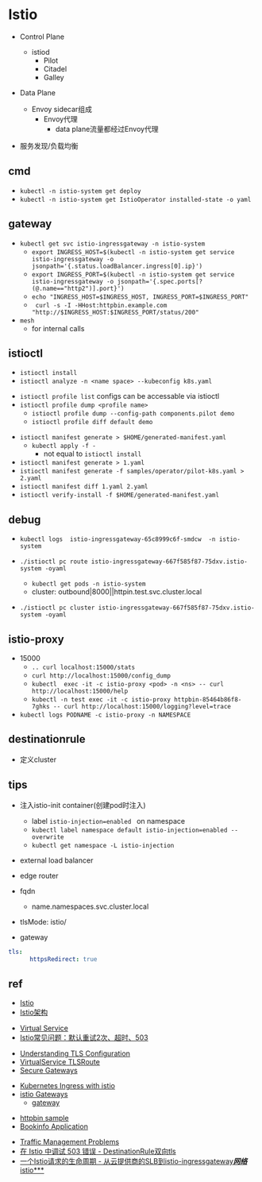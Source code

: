 # Istio

+ Control Plane
    + istiod
        + Pilot
        + Citadel
        + Galley
+ Data Plane
    + Envoy sidecar组成
        + Envoy代理
            + data plane流量都经过Envoy代理

+ 服务发现/负载均衡

## cmd
<!-- install -->
+ `kubectl -n istio-system get deploy`
+ `kubectl -n istio-system get IstioOperator installed-state -o yaml`

## gateway

+ `kubectl get svc istio-ingressgateway -n istio-system`
    + `export INGRESS_HOST=$(kubectl -n istio-system get service istio-ingressgateway -o jsonpath='{.status.loadBalancer.ingress[0].ip}')`
    + `export INGRESS_PORT=$(kubectl -n istio-system get service istio-ingressgateway -o jsonpath='{.spec.ports[?(@.name=="http2")].port}')`
    + `echo "INGRESS_HOST=$INGRESS_HOST, INGRESS_PORT=$INGRESS_PORT"`
    + ` curl -s -I -HHost:httpbin.example.com "http://$INGRESS_HOST:$INGRESS_PORT/status/200"`
+ `mesh`
    + for internal calls

## istioctl

+ `istioctl install`
+ `istioctl analyze -n <name space> --kubeconfig k8s.yaml`
<!-- profile -->
+ `istioctl profile list` configs can be accessable via istioctl
+ `istioctl profile dump <profile name>`
    + `istioctl profile dump --config-path components.pilot demo`
    + `istioctl profile diff default demo`
<!-- manifest -->
+ `istioctl manifest generate > $HOME/generated-manifest.yaml`
    + `kubectl apply -f -`
        + not equal to `istioctl install`
+ `istioctl manifest generate > 1.yaml`
+ `istioctl manifest generate -f samples/operator/pilot-k8s.yaml > 2.yaml`
+ `istioctl manifest diff 1.yaml 2.yaml`
+ `istioctl verify-install -f $HOME/generated-manifest.yaml`

## debug
+ `kubectl logs  istio-ingressgateway-65c8999c6f-smdcw  -n istio-system`

+ `./istioctl pc route istio-ingressgateway-667f585f87-75dxv.istio-system -oyaml`
    + `kubectl get pods -n istio-system`
    +  cluster: outbound|8000||httpin.test.svc.cluster.local

+ `./istioctl pc cluster istio-ingressgateway-667f585f87-75dxv.istio-system -oyaml`

## istio-proxy
+ 15000
    + `.. curl localhost:15000/stats`
    + `curl http://localhost:15000/config_dump`
    + `kubectl  exec -it -c istio-proxy <pod> -n <ns> -- curl http://localhost:15000/help`
    + `kubectl -n test exec -it -c istio-proxy httpbin-85464b86f8-7ghks -- curl http://localhost:15000/logging?level=trace`
+ `kubectl logs PODNAME -c istio-proxy -n NAMESPACE`


## destinationrule

+ 定义cluster



## tips

+ 注入istio-init container(创建pod时注入)
    + label `istio-injection=enabled ` on namespace
    + `kubectl label namespace default istio-injection=enabled --overwrite`
    + `kubectl get namespace -L istio-injection`

+  external load balancer

+ edge router


+ fqdn
    + name.namespaces.svc.cluster.local

+ tlsMode: istio/

+ gateway
```yaml
tls:
      httpsRedirect: true
```

## ref
+ [Istio](https://istio.io/latest/zh/docs/examples/microservices-istio/setup-kubernetes-cluster/)
+ [Istio架构](https://istio.io/latest/zh/docs/ops/deployment/architecture/)

<!-- documents -->
+ [Virtual Service](https://istio.io/latest/docs/reference/config/networking/virtual-service/)
+ [Istio常见问题：默认重试2次、超时、503](https://blog.csdn.net/a605692769/article/details/115639976?spm=1001.2101.3001.6650.2&utm_medium=distribute.pc_relevant.none-task-blog-2%7Edefault%7ECTRLIST%7Edefault-2-115639976-blog-124611136.pc_relevant_default&depth_1-utm_source=distribute.pc_relevant.none-task-blog-2%7Edefault%7ECTRLIST%7Edefault-2-115639976-blog-124611136.pc_relevant_default&utm_relevant_index=5)

<!-- tls -->
+ [Understanding TLS Configuration](https://istio.io/latest/docs/ops/configuration/traffic-management/tls-configuration/)
+ [VirtualService TLSRoute](https://istio.io/latest/docs/reference/config/networking/virtual-service/?ie=utf-8&hl=en&docs-search=tls#TLSRoute)
+ [Secure Gateways](https://istio.io/latest/docs/tasks/traffic-management/ingress/secure-ingress/)

<!-- ingress -->
+ [Kubernetes Ingress with istio](https://istio.io/latest/docs/tasks/traffic-management/ingress/kubernetes-ingress/)
+ [istio Gateways](https://istio.io/latest/docs/tasks/traffic-management/ingress/ingress-control/)
    + [gateway](https://istio.io/latest/docs/reference/config/networking/gateway/)


<!-- samples -->
+ [httpbin sample](https://github.com/istio/istio/tree/release-1.13/samples/httpbin)
+ [Bookinfo Application](https://istio.io/latest/docs/examples/bookinfo/)

<!-- debug -->
+ [Traffic Management Problems](https://istio.io/latest/docs/ops/common-problems/network-issues/)
+ [在 Istio 中调试 503 错误 - DestinationRule双向tls](https://blog.csdn.net/weixin_34097242/article/details/91438981?spm=1001.2101.3001.6650.1&utm_medium=distribute.pc_relevant.none-task-blog-2%7Edefault%7ECTRLIST%7ERate-1-91438981-blog-124611136.pc_relevant_antiscanv2&depth_1-utm_source=distribute.pc_relevant.none-task-blog-2%7Edefault%7ECTRLIST%7ERate-1-91438981-blog-124611136.pc_relevant_antiscanv2&utm_relevant_index=2)
+ [一个Istio请求的生命周期 - 从云提供商的SLB到istio-ingressgateway***网络***istio***](https://juejin.cn/post/6844903881634217998)
